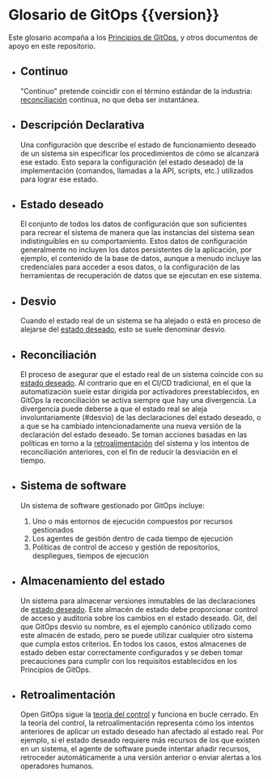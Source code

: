 # Glosario de GitOps {{version}}

Este glosario acompaña a los [Principios de GitOps](./PRINCIPLES_es.md), y otros documentos de apoyo en este repositorio.

- ## Continuo

    "Continuo" pretende coincidir con el término estándar de la industria: [reconciliación](#reconciliación) continua, no que deba ser instantánea.

- ## Descripción Declarativa

    Una configuración que describe el estado de funcionamiento deseado de un sistema sin especificar los procedimientos de cómo se alcanzará ese estado. Esto separa la configuración (el estado deseado) de la implementación (comandos, llamadas a la API, scripts, etc.) utilizados para lograr ese estado.

- ## Estado deseado

    El conjunto de todos los datos de configuración que son suficientes para recrear el sistema de manera que las instancias del sistema sean indistinguibles en su comportamiento.
    Estos datos de configuración generalmente no incluyen los datos persistentes de la aplicación, por ejemplo, el contenido de la base de datos, aunque a menudo incluye las credenciales para acceder a esos datos, o la configuración de las herramientas de recuperación de datos que se ejecutan en ese sistema.

- ## Desvio

    Cuando el estado real de un sistema se ha alejado o está en proceso de alejarse del [estado deseado](##estado-deseado), esto se suele denominar desvio.

- ## Reconciliación

    El proceso de asegurar que el estado real de un sistema coincide con su [estado deseado](#estado-deseado).
    Al contrario que en el CI/CD tradicional, en el que la automatización suele estar dirigida por activadores preestablecidos, en GitOps la reconciliación se activa siempre que hay una divergencia. La divergencia puede deberse a que el estado real se aleja involuntariamente (#desvio) de las declaraciones del estado deseado, o a que se ha cambiado intencionadamente una nueva versión de la declaración del estado deseado.
    Se toman acciones basadas en las políticas en torno a la [retroalimentación](#retroalimentacion) del sistema y los intentos de reconciliación anteriores, con el fin de reducir la desviación en el tiempo.

- ## Sistema de software

    Un sistema de software gestionado por GitOps incluye:

    1. Uno o más entornos de ejecución compuestos por recursos gestionados
    1. Los agentes de gestión dentro de cada tiempo de ejecución
    1. Políticas de control de acceso y gestión de repositorios, despliegues, tiempos de ejecución

- ## Almacenamiento del estado

    Un sistema para almacenar versiones inmutables de las declaraciones de [estado deseado](#estado-deseado).
    Este almacén de estado debe proporcionar control de acceso y auditoría sobre los cambios en el estado deseado.
    Git, del que GitOps desvio su nombre, es el ejemplo canónico utilizado como este almacén de estado, pero se puede utilizar cualquier otro sistema que cumpla estos criterios.
    En todos los casos, estos almacenes de estado deben estar correctamente configurados y se deben tomar precauciones para cumplir con los requisitos establecidos en los Principios de GitOps.

- ## Retroalimentación

    Open GitOps sigue la [teoría del control](https://es.wikipedia.org/wiki/Teor%C3%ADa_del_control) y funciona en bucle cerrado. En la teoría del control, la retroalimentación representa cómo los intentos anteriores de aplicar un estado deseado han afectado al estado real. Por ejemplo, si el estado deseado requiere más recursos de los que existen en un sistema, el agente de software puede intentar añadir recursos, retroceder automáticamente a una versión anterior o enviar alertas a los operadores humanos.
